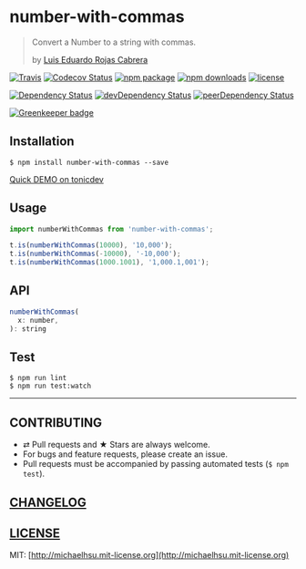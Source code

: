 # number-with-commas

> Convert a Number to a string with commas.
>
> by [Luis Eduardo Rojas Cabrera](http://stackoverflow.com/a/27761572/1932742)

[![Travis][build-badge]][build] [![Codecov Status][codecov-badge]][codecov] [![npm package][npm-badge]][npm] [![npm downloads][npm-downloads]][npm] [![license][license-badge]][license]

[![Dependency Status][dependency-badge]][dependency] [![devDependency Status][devDependency-badge]][devDependency] [![peerDependency Status][peerDependency-badge]][peerDependency]

[build-badge]: https://img.shields.io/travis/evenchange4/number-with-commas/master.svg?style=flat-square
[build]: https://travis-ci.org/evenchange4/number-with-commas

[npm-badge]: https://img.shields.io/npm/v/number-with-commas.svg?style=flat-square
[npm]: https://www.npmjs.org/package/number-with-commas

[codecov-badge]: https://img.shields.io/codecov/c/github/evenchange4/number-with-commas.svg?style=flat-square
[codecov]: https://codecov.io/github/evenchange4/number-with-commas?branch=master

[npm-downloads]: https://img.shields.io/npm/dt/number-with-commas.svg?style=flat-square

[license-badge]: https://img.shields.io/npm/l/number-with-commas.svg?style=flat-square
[license]: http://michaelhsu.mit-license.org/

[dependency-badge]: https://david-dm.org/evenchange4/number-with-commas.svg?style=flat-square
[dependency]: https://david-dm.org/evenchange4/number-with-commas
[devDependency-badge]: https://david-dm.org/evenchange4/number-with-commas/dev-status.svg?style=flat-square
[devDependency]: https://david-dm.org/evenchange4/number-with-commas#info=devDependencies
[peerDependency-badge]: https://david-dm.org/evenchange4/number-with-commas/peer-status.svg?style=flat-square
[peerDependency]: https://david-dm.org/evenchange4/number-with-commas#info=peerDependencies
[![Greenkeeper badge](https://badges.greenkeeper.io/evenchange4/number-with-commas.svg)](https://greenkeeper.io/)

## Installation

```console
$ npm install number-with-commas --save
```

[Quick DEMO on tonicdev](https://tonicdev.com/evenchange4/number-with-commas)

## Usage

```js
import numberWithCommas from 'number-with-commas';

t.is(numberWithCommas(10000), '10,000');
t.is(numberWithCommas(-10000), '-10,000');
t.is(numberWithCommas(1000.1001), '1,000.1,001');
```

## API

```js
numberWithCommas(
  x: number,
): string
```

## Test

```
$ npm run lint
$ npm run test:watch
```

---

## CONTRIBUTING

* ⇄ Pull requests and ★ Stars are always welcome.
* For bugs and feature requests, please create an issue.
* Pull requests must be accompanied by passing automated tests (`$ npm test`).

## [CHANGELOG](CHANGELOG.md)

## [LICENSE](LICENSE)

MIT: [http://michaelhsu.mit-license.org](http://michaelhsu.mit-license.org)
